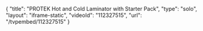 {
    "title": "PROTEK Hot and Cold Laminator with Starter Pack",
    "type": "solo",
    "layout": "iframe-static",
    "videoId": "112327515",
    "url": "\/tvpembed\/112327515"
}